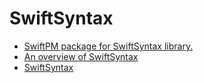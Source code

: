 # SwiftSyntax

- [SwiftPM package for SwiftSyntax library.](https://github.com/apple/swift-syntax)
- [An overview of SwiftSyntax](https://medium.com/@lucianoalmeida1/an-overview-of-swiftsyntax-cf1ae6d53494)
- [Swift​Syntax](https://nshipster.com/swiftsyntax/)
